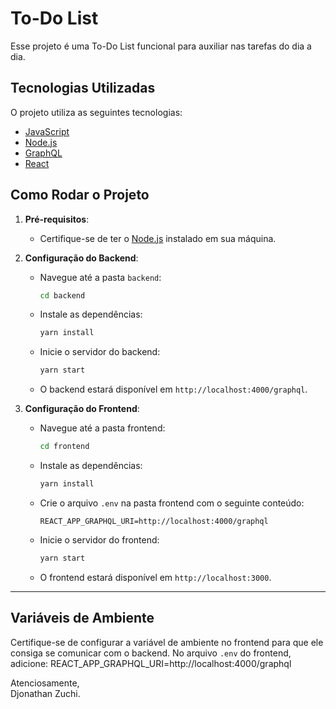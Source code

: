 # To-Do List

Esse projeto é uma To-Do List funcional para auxiliar nas tarefas do dia a dia.

## Tecnologias Utilizadas

O projeto utiliza as seguintes tecnologias:

- [JavaScript](https://developer.mozilla.org/en-US/docs/Web/JavaScript)
- [Node.js](https://nodejs.org/en/docs)
- [GraphQL](https://graphql.org/)
- [React](https://react.dev/)

## Como Rodar o Projeto

1. **Pré-requisitos**:

   - Certifique-se de ter o [Node.js](https://nodejs.org/en/download) instalado em sua máquina.

2. **Configuração do Backend**:

   - Navegue até a pasta `backend`:
     ```bash
     cd backend
     ```
   - Instale as dependências:
     ```bash
     yarn install
     ```
   - Inicie o servidor do backend:
     ```bash
     yarn start
     ```
   - O backend estará disponível em `http://localhost:4000/graphql`.

3. **Configuração do Frontend**:

   - Navegue até a pasta frontend:
     ```bash
     cd frontend
     ```
   - Instale as dependências:
     ```bash
     yarn install
     ```
   - Crie o arquivo `.env` na pasta frontend com o seguinte conteúdo:
     ```
     REACT_APP_GRAPHQL_URI=http://localhost:4000/graphql
     ```
   - Inicie o servidor do frontend:
     ```bash
     yarn start
     ```
   - O frontend estará disponível em `http://localhost:3000`.

---

## Variáveis de Ambiente

Certifique-se de configurar a variável de ambiente no frontend para que ele consiga se comunicar com o backend. No arquivo `.env` do frontend, adicione:
REACT_APP_GRAPHQL_URI=http://localhost:4000/graphql

Atenciosamente,  
Djonathan Zuchi.
